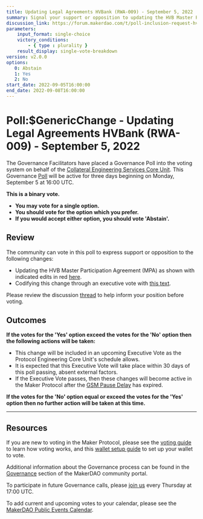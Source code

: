 ```yaml
---
title: Updating Legal Agreements HVBank (RWA-009) - September 5, 2022
summary: Signal your support or opposition to updating the HVB Master Participation Agreement (MPA).
discussion_link: https://forum.makerdao.com/t/poll-inclusion-request-hvbank-legal-update/17547
parameters:
    input_format: single-choice
    victory_conditions:
        - { type : plurality }
    result_display: single-vote-breakdown
version: v2.0.0
options:
   0: Abstain
   1: Yes
   2: No
start_date: 2022-09-05T16:00:00
end_date: 2022-09-08T16:00:00
---
```

# Poll:$GenericChange - Updating Legal Agreements HVBank (RWA-009) - September 5, 2022

The Governance Facilitators have placed a Governance Poll into the voting system on behalf of the [Collateral Engineering Services Core Unit](https://mips.makerdao.com/mips/details/MIP38#collateral-engineering-services-ces-001-). This Governance [Poll](https://community-development.makerdao.com/en/learn/governance/on-chain-gov) will be active for three days beginning on Monday, September 5 at 16:00 UTC.

**This is a binary vote.**
- **You may vote for a single option.**
- **You should vote for the option which you prefer.**
- **If you would accept either option, you should vote 'Abstain'.**

## Review

The community can vote in this poll to express support or opposition to the following changes:
* Updating the HVB Master Participation Agreement (MPA) as shown with indicated edits in red [here](https://gateway.pinata.cloud/ipfs/QmcavA3PueCFXXs32zAMjU4KhdzzJa2Bioo3hAJGztESCk).
* Codifying this change through an executive vote with [this text](https://gateway.pinata.cloud/ipfs/QmPH6gMsoqrGFN8ECGGbuaaR5KSD4mtnuiuNkHzHgryp48).

Please review the discussion [thread](https://forum.makerdao.com/t/poll-inclusion-request-hvbank-legal-update/17547) to help inform your position before voting.

## Outcomes

**If the votes for the 'Yes' option exceed the votes for the 'No' option then the following actions will be taken:**
* This change will be included in an upcoming Executive Vote as the Protocol Engineering Core Unit's schedule allows.
* It is expected that this Executive Vote will take place within 30 days of this poll passing, absent external factors.
* If the Executive Vote passes, then these changes will become active in the Maker Protocol after the [GSM Pause Delay](https://manual.makerdao.com/parameter-index/core/param-gsm-pause-delay) has expired.

**If the votes for the 'No' option equal or exceed the votes for the 'Yes' option then no further action will be taken at this time.**

---

## Resources

If you are new to voting in the Maker Protocol, please see the [voting guide](https://community-development.makerdao.com/en/learn/governance/how-voting-works/) to learn how voting works, and this [wallet setup guide](https://community-development.makerdao.com/en/learn/governance/voting-setup/) to set up your wallet to vote.

Additional information about the Governance process can be found in the [Governance](https://community-development.makerdao.com/en/learn/governance) section of the MakerDAO community portal.

To participate in future Governance calls, please [join us](https://github.com/makerdao/community/tree/master/governance/governance-and-risk-meetings) every Thursday at 17:00 UTC.

To add current and upcoming votes to your calendar, please see the [MakerDAO Public Events Calendar](https://calendar.google.com/calendar/embed?src=makerdao.com_3efhm2ghipksegl009ktniomdk%40group.calendar.google.com&ctz=UTC&mode=week&showCalendars=0&showPrint=0).
